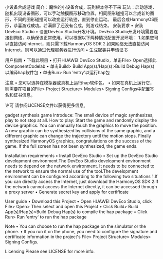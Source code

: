 小设备合成游戏
简介：魔性的小设备合成，玩到根本停不下来
玩法：启动游戏，随机出现设备图形，可以手动触摸图形移动位置。相同图形碰撞可以合成新的图形，不同的图形碰撞可以改变运行轨迹，直到停止运动。
    最后合成HarmonyOS图形，恭喜游戏成功。若满屏了还没有合成，则游戏结束。
安装要求
• 安装DevEco Studio
• 设置DevEco Studio开发环境。DevEco Studio开发环境需要连接到网络，以确保该正常使用。可以根据以下两种情况配置开发环境：
1.如果您可以直接访问Internet，则只需下载HarmonyOS SDK
2.如果网络无法直接访问Internet，则可以通过代理服务器进行访问
• 生成密钥并申请证书

用户指南
• 下载此项目
• 打开HUAWEI DevEco Studio，单击File> Open选择此ComponentCodelab
• 单击Build> Build App(s)/Hap(s)>Build Debug Hap(s)以编译hap软件包
• 单击Run> Run 'entry'以运行hap包

注意
• 您可以选择在模拟器或真机上运行hap软件包。
• 如果在真机上运行它，则需要在项目的File> Project Structure> Modules> Signing Configs中配置签名和证书信息。

许可
请参阅LICENSE文件以获得更多信息。    
    

gadget synthesis game
Introduce: The small device of magic synthesizes, play to not stop at all.
How to play: Start the game and randomly display the device graphics. You can manually touch the graphics to move the position. A new graphic can be synthesized by collisions of the same graphic, and a different graphic can change the trajectory until the motion stops.
             Finally synthesized HarmonyOS graphics, congratulations on the success of the game. If the full screen has not been synthesized, the game ends.
            
Installation requirements
• Install DevEco Studio
• Set up the DevEco Studio development environment.The DevEco Studio development environment needs to depend on the network environment. It needs to be connected to the network to ensure the normal use of the tool.The development environment can be configured according to the following two situations
1.If you can directly access the Internet, just download the HarmonyOS SDK
2.If the network cannot access the Internet directly, it can be accessed through a proxy server
• Generate secret key and apply for certificate

User guide
• Download this Project
• Open HUAWEI DevEco Studio, click File> Open> Then select and open this Project
• Click Build> Build App(s)/Hap(s)>Build Debug Hap(s) to compile the hap package
• Click Run> Run 'entry' to run the hap package

Note
• You can choose to run the hap package on the simulator or the phone.
• If you run it on the phone, you need to configure the signature and certificate information in the project's File> Project Structure> Modules> Signing Configs.

Licensing
Please see LICENSE for more info.